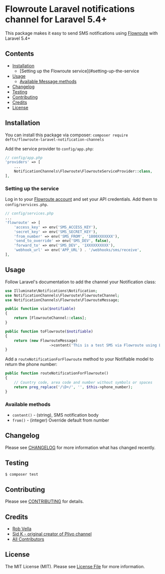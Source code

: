# Flowroute Laravel notifications channel for Laravel 5.4+


This package makes it easy to send SMS notifications using [Flowroute](https://flowroute.com) with Laravel 5.4+

## Contents

- [Installation](#installation)
	- [Setting up the Flowroute service](#setting-up-the-service
- [Usage](#usage)
	- [Available Message methods](#available-message-methods)
- [Changelog](#changelog)
- [Testing](#testing)
- [Contributing](#contributing)
- [Credits](#credits)
- [License](#license)


## Installation

You can install this package via composer:
`composer require deftx/flowroute-laravel-notification-channels`

Add the service provider to `config/app.php`:

```php
// config/app.php
'providers' => [
    ...
    NotificationChannels\Flowroute\FlowrouteServiceProvider::class,
],
```

### Setting up the service
Log in to your [Flowroute account](https://manage.flowroute.com/accounts/preferences/api/) and set your API credentials. Add them to `config/services.php`.  

```php
// config/services.php
...
'flowroute' => [
    'access_key' => env('SMS_ACCESS_KEY'),
    'secret_key' => env('SMS_SECRET_KEY'),
    'from_number' => env('SMS_FROM', '1800XXXXXXX'),
    'send_to_override' => env('SMS_DEV', false),
    'forward_to' => env('SMS_DEV', '1XXXXXXXXXX'),
    'webhook_url' => env('APP_URL') . '/webhooks/sms/receive',
],
```

## Usage

Follow Laravel's documentation to add the channel your Notification class:

```php
use Illuminate\Notifications\Notification;
use NotificationChannels\Flowroute\FlowrouteChannel;
use NotificationChannels\Flowroute\FlowrouteMessage;

public function via($notifiable)
{
    return [FlowrouteChannel::class];
}

public function toFlowroute($notifiable)
{
    return (new FlowrouteMessage)
                    ->content('This is a test SMS via Flowroute using Laravel Notifications!');
}
```  

Add a `routeNotificationForFlowroute` method to your Notifiable model to return the phone number:  

```php
public function routeNotificationForFlowroute()
{
    // Country code, area code and number without symbols or spaces
    return preg_replace('/\D+/', '', $this->phone_number);
}
```    

### Available methods

* `content()` - (string), SMS notification body
* `from()` - (integer) Override default from number

## Changelog

Please see [CHANGELOG](CHANGELOG.md) for more information what has changed recently.

## Testing

``` bash
$ composer test
```

## Contributing

Please see [CONTRIBUTING](CONTRIBUTING.md) for details.

## Credits

- [Rob Vella](https://github.com/deftx)
- [Sid K - original creator of Plivo channel](https://github.com/koomai)
- [All Contributors](../../contributors)

## License

The MIT License (MIT). Please see [License File](LICENSE.md) for more information.
